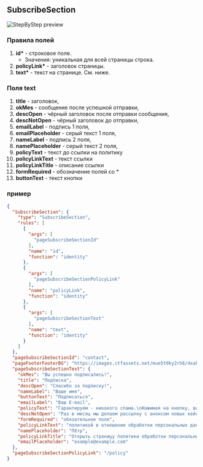 ## SubscribeSection

![StepByStep preview](https://i.ibb.co/YPKpFhY/subsc.png)

### Правила полей

1. **id\*** - строковое поле.
   - Значения: уникальная для всей страницы строка.
2. **policyLink\*** - заголовок страницы.
3. **text\*** - текст на странице. См. ниже.

### Поля text

1. **title** - заголовок,
2. **okMes** - сообщение после успешной отправки,
3. **descOpen** - чёрный заголовок после отправки сообщения,
4. **descNotOpen** - чёрный заголовок до отправки,
5. **emailLabel** - подпись 1 поля,
6. **emailPlaceholder** - серый текст 1 поля,
7. **nameLabel** - подпись 2 поля,
8. **namePlaceholder** - серый текст 2 поля,
9. **policyText** - текст до ссылки на политику
10. **policyLinkText** - текст ссылки
11. **policyLinkTitle** - описание ссылки
12. **formRequired** - обозначение полей со \*
13. **buttonText** - текст кнопки

### пример

```JSON
{
  "SubscribeSection": {
    "type": "SubscribeSection",
    "rules": [
      {
        "args": [
          "pageSubscribeSectionId"
        ],
        "name": "id",
        "function": "identity"
      },
      {
        "args": [
          "pageSubscribeSectionPolicyLink"
        ],
        "name": "policyLink",
        "function": "identity"
      },
      {
        "args": [
          "pageSubscribeSectionText"
        ],
        "name": "text",
        "function": "identity"
      }
    ]
  },
  "pageSubscribeSectionId": "contact",
  "pageFooterFooterBG": "https://images.ctfassets.net/mue5t0ky2rh8/4xakolbyIhPbobPe7PcZ8N/d12f184219dc33fad8191cbe20520297/footer-bg.png?h=250",
  "pageSubscribeSectionText": {
    "okMes": "Вы успешно подписались!",
    "title": "Подписка",
    "descOpen": "Спасибо за подписку!",
    "nameLabel": "Ваше имя",
    "buttonText": "Подписаться",
    "emailLabel": "Ваш E-mail",
    "policyText": "Гарантируем - никакого спама.\nНажимая на кнопку, вы даете согласие на обработку персональных данных и соглашаетесь c ",
    "descNotOpen": "Раз в месяц мы делаем рассылку с анонсом новых кейсов и статей, опубликованных на сайте.",
    "formRequired": "обязательное поле",
    "policyLinkText": "политикой в отношении обработки персональных данных.",
    "namePlaceholder": "Пётр",
    "policyLinkTitle": "Открыть страницу политики обработки персональных данных",
    "emailPlaceholder": "example@example.com"
  },
  "pageSubscribeSectionPolicyLink": "/policy"
}
```
